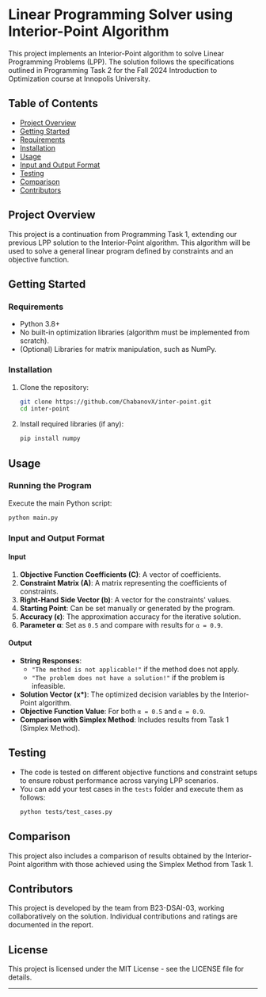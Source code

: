 # Linear Programming Solver using Interior-Point Algorithm

This project implements an Interior-Point algorithm to solve Linear Programming Problems (LPP). The solution follows the specifications outlined in Programming Task 2 for the Fall 2024 Introduction to Optimization course at Innopolis University.

## Table of Contents
- [Project Overview](#project-overview)
- [Getting Started](#getting-started)
- [Requirements](#requirements)
- [Installation](#installation)
- [Usage](#usage)
- [Input and Output Format](#input-and-output-format)
- [Testing](#testing)
- [Comparison](#comparison)
- [Contributors](#contributors)

## Project Overview
This project is a continuation from Programming Task 1, extending our previous LPP solution to the Interior-Point algorithm. This algorithm will be used to solve a general linear program defined by constraints and an objective function.

## Getting Started

### Requirements
- Python 3.8+
- No built-in optimization libraries (algorithm must be implemented from scratch).
- (Optional) Libraries for matrix manipulation, such as NumPy.

### Installation
1. Clone the repository:
   ```bash
   git clone https://github.com/ChabanovX/inter-point.git
   cd inter-point
   ```
2. Install required libraries (if any):
   ```bash
   pip install numpy
   ```

## Usage

### Running the Program
Execute the main Python script:
```bash
python main.py
```

### Input and Output Format

#### Input
1. **Objective Function Coefficients (C)**: A vector of coefficients.
2. **Constraint Matrix (A)**: A matrix representing the coefficients of constraints.
3. **Right-Hand Side Vector (b)**: A vector for the constraints' values.
4. **Starting Point**: Can be set manually or generated by the program.
5. **Accuracy (ϵ)**: The approximation accuracy for the iterative solution.
6. **Parameter α**: Set as `0.5` and compare with results for `α = 0.9`.

#### Output
- **String Responses**:
  - `"The method is not applicable!"` if the method does not apply.
  - `"The problem does not have a solution!"` if the problem is infeasible.
- **Solution Vector (x\*)**: The optimized decision variables by the Interior-Point algorithm.
- **Objective Function Value**: For both `α = 0.5` and `α = 0.9`.
- **Comparison with Simplex Method**: Includes results from Task 1 (Simplex Method).

## Testing
- The code is tested on different objective functions and constraint setups to ensure robust performance across varying LPP scenarios.
- You can add your test cases in the `tests` folder and execute them as follows:
  ```bash
  python tests/test_cases.py
  ```

## Comparison
This project also includes a comparison of results obtained by the Interior-Point algorithm with those achieved using the Simplex Method from Task 1. 

## Contributors
This project is developed by the team from B23-DSAI-03, working collaboratively on the solution. Individual contributions and ratings are documented in the report.

## License
This project is licensed under the MIT License - see the LICENSE file for details.

--- 


